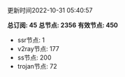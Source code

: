 更新时间2022-10-31 05:40:57

**总订阅: 45**
**总节点: 2356**
**有效节点: 450**
- ssr节点: 1
- v2ray节点: 177
- ss节点: 200
- trojan节点: 72
